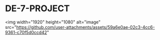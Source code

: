 # DE-7-PROJECT
<img width="1920" height="1080" alt="image" src="https://github.com/user-attachments/assets/59a6e0ae-02c3-4cc6-9361-c70f5d0ccd42" 
